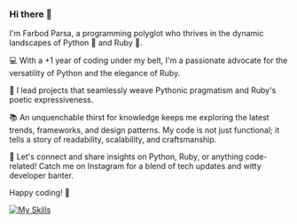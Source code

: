 ### Hi there 👋
I'm Farbod Parsa, a programming polyglot who thrives in the dynamic landscapes of Python 🐍 and Ruby 💎.

💻 With a +1 year of coding under my belt, I'm a passionate advocate for the versatility of Python and the elegance of Ruby.

🚀 I lead projects that seamlessly weave Pythonic pragmatism and Ruby's poetic expressiveness.

📚 An unquenchable thirst for knowledge keeps me exploring the latest trends, frameworks, and design patterns. My code is not just functional; it tells a story of readability, scalability, and craftsmanship.

🔗 Let's connect and share insights on Python, Ruby, or anything code-related! Catch me on Instagram for a blend of tech updates and witty developer banter.

Happy coding! 🚀


[![My Skills](https://skillicons.dev/icons?i=js,py,ruby,django,cpp)](https://skillicons.dev)






